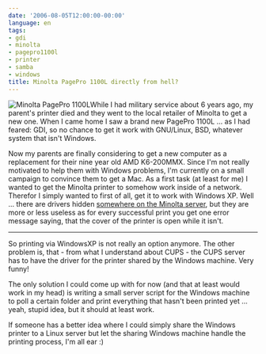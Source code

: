 ```yaml
---
date: '2006-08-05T12:00:00-00:00'
language: en
tags:
- gdi
- minolta
- pagepro1100l
- printer
- samba
- windows
title: Minolta PagePro 1100L directly from hell?
---
```



<img src="http://zerokspot.com/uploads/mpp1100l.jpg" alt="Minolta PagePro 1100L" class="left"/>While I had military service about 6 years ago, my parent's printer died and they went to the local retailer of Minolta to get a new one. When I came home I saw a brand new PagePro 1100L ... as I had feared: GDI, so no chance to get it work with GNU/Linux, BSD, whatever system that isn't Windows.

Now my parents are finally considering to get a new computer as a replacement for their nine year old AMD K6-200MMX. Since I'm not really motivated to help them with Windows problems, I'm currently on a small campaign to convince them to get a Mac. As a first task (at least for me) I wanted to get the Minolta printer to somehow work inside of a network. Therefor I simply wanted to first of all, get it to work with Windows XP. Well ... there are drivers hidden [somewhere on the Minolta server](ftp://ftp.minolta-qms.com/pub/crc/out_going/win2000/pp11l_eu.exe), but they are more or less useless as for every successful print you get one error message saying, that the cover of the printer is open while it isn't.

-------------------------------



So printing via WindowsXP is not really an option anymore. The other problem is, that - from what I understand about CUPS - the CUPS server has to have the driver for the printer shared by the Windows machine. Very funny!

The only solution I could come up with for now (and that at least would work in my head) is writing a small server script for the Windows machine to poll a certain folder and print everything that hasn't been printed yet ... yeah, stupid idea, but it should at least work.

If someone has a better idea where I could simply share the Windows printer to a Linux server but let the sharing Windows machine handle the printing process, I'm all ear :)